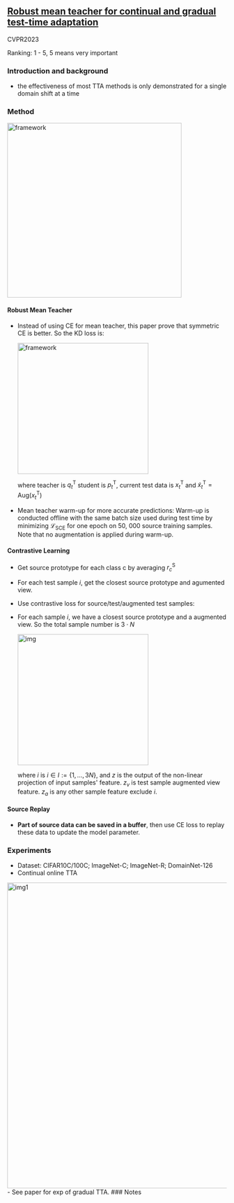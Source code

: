 ## [Robust mean teacher for continual and gradual test-time adaptation](https://arxiv.org/abs/2211.13081)

CVPR2023

Ranking: 1 - 5, 5 means very important
### Introduction and background
- the effectiveness of most TTA methods is only demonstrated for a single domain shift at a time

### Method
<img width=400 alt="framework" src="https://github.com/Jo-wang/Daily-Paper-Reading/assets/46414159/7e8a1550-c191-4c10-8fc1-3d44e3a16d7d">

#### Robust Mean Teacher
- Instead of using CE for mean teacher, this paper prove that symmetric CE is better. So the KD loss is:

  <img width=300 alt="framework" src="https://github.com/Jo-wang/Daily-Paper-Reading/assets/46414159/d4fa1137-b892-407d-86b9-608d9170c92c">
  
  where teacher is $q_t^{\mathrm{T}}$ student is $p_t^{\mathrm{T}}$, current test data is $x_t^{\mathrm{T}}$ and $\tilde{x}_t^{\mathrm{T}}=\text{Aug}(x_t^{\mathrm{T}})$

- Mean teacher warm-up for more accurate predictions: Warm-up is conducted offline with the same batch size used during test time by minimizing $\mathcal{L}_{\mathrm{SCE}}$ for one epoch on 50, 000 source training samples. Note that no augmentation is applied during warm-up.

#### Contrastive Learning
- Get source prototype for each class c by averaging $r_c^{\mathrm{S}}$
- For each test sample $i$, get the closest source prototype and agumented view.
- Use contrastive loss for source/test/augmented test samples:
- For each sample $i$, we have a closest source prototype and a augmented view. So the total sample number is $3\cdot N$

  <img width=300 alt="img" src="https://github.com/Jo-wang/Daily-Paper-Reading/assets/46414159/cb501b88-ffee-42a6-926e-a43412041f1a">
  
  where $i$ is $i \in I:=\{1, \ldots, 3 N\}$, and $z$ is the output of the non-linear projection of input samples' feature. $z_v$ is test sample augmented view feature. $z_a$ is any other sample feature exclude $i$.
  
#### Source Replay
- **Part of source data can be saved in a buffer**, then use CE loss to replay these data to update the model parameter.

### Experiments
- Dataset: CIFAR10C/100C; ImageNet-C; ImageNet-R; DomainNet-126
- Continual online TTA

<img width=700 alt="img1" src="https://github.com/Jo-wang/Daily-Paper-Reading/assets/46414159/f35d7c7a-6ce5-481e-bdf6-331af60d804d">
- See paper for exp of gradual TTA.
### Notes
